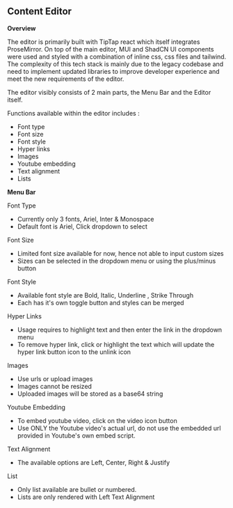 ## Content Editor

**Overview**

The editor is primarily built with TipTap react which itself integrates ProseMirror. On top of the main editor, MUI and ShadCN UI components were used and styled with a combination of inline css, css files and tailwind. The complexity of this tech stack is mainly due to the legacy codebase and need to implement updated libraries to improve developer experience and meet the new requirements of the editor.

The editor visibly consists of 2 main parts, the Menu Bar and the Editor itself.

Functions available within the editor includes :
- Font type 
- Font size
- Font style
- Hyper links
- Images
- Youtube embedding
- Text alignment
- Lists

**Menu Bar**

Font Type
- Currently only 3 fonts, Ariel, Inter & Monospace
- Default font is Ariel, Click dropdown to select

Font Size
- Limited font size available for now, hence not able to input custom sizes
- Sizes can be selected in the dropdown menu or using the plus/minus button

Font Style
- Available font style are Bold, Italic, Underline , Strike Through
- Each has it's own toggle button and styles can be merged

Hyper Links
- Usage requires to highlight text and then enter the link in the dropdown menu
- To remove hyper link, click or highlight the text which will update the hyper link button icon to the unlink icon

Images
- Use urls or upload images
- Images cannot be resized
- Uploaded images will be stored as a base64 string

Youtube Embedding
- To embed youtube video, click on the video icon button
- Use ONLY the Youtube video's actual url, do not use the embedded url provided in Youtube's own embed script.

Text Alignment
- The available options are Left, Center, Right & Justify

List
- Only list available are bullet or numbered.
- Lists are only rendered with Left Text Alignment
